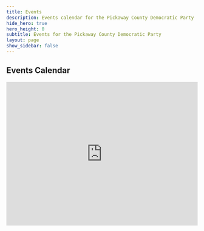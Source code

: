 ```yaml
---
title: Events
description: Events calendar for the Pickaway County Democratic Party
hide_hero: true
hero_height: 0
subtitle: Events for the Pickaway County Democratic Party
layout: page
show_sidebar: false
---
```

<h2>Events Calendar</h2>

<style>
.responsiveCal {
position: relative; padding-bottom: 75%; height: 0; overflow: hidden;
}
 
.responsiveCal iframe {
position: absolute; top:0; left: 0; width: 100%; height: 100%;
}

@media all and (min-width: 768px) {
    .deskContent {display:block;}
    .phoneContent {display:none;}
}

@media all and (max-width: 767px) {
    .deskContent {display:none;}
    .phoneContent {display:block;}
}
</style>
<div class="responsiveCal">
<div class="deskContent"><iframe src="https://calendar.google.com/calendar/embed?src=fkspv970sq341dv11qo69hjhb4%40group.calendar.google.com&ctz=America%2FNew_York" style="border: 0" width="800" height="600" frameborder="0" scrolling="no"></iframe>
  </div>
<div class="phoneContent"><iframe src="https://calendar.google.com/calendar/embed?mode=AGENDA&amp;height=400&amp;wkst=1&amp;src=fkspv970sq341dv11qo69hjhb4%40group.calendar.google.com&ctz=America%2FNew_York" style="border: 0" width="280" height="500" frameborder="0" scrolling="no"></iframe></div></div>
